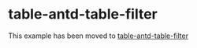 # table-antd-table-filter

This example has been moved to [table-antd-table-filter](../../.././table-antd-table-filter)
